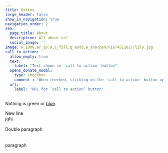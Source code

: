```yaml
---
title: Oaties
large_header: false
show_in_navigation: true
navigation_order: 2
seo:
  page_title: About
  description: All about us!
  social_image: ''
image: w_1000,ar_16:9,c_fill,g_auto,e_sharpen/v1674511017/lily.jpg
call_to_action:
  allow_empty: true
  text:
    label: "Text shown in `call to action` button"
  opens_donate_modal:
    type: checkbox
    comment : "When checked, clicking on the `call to action` button opens the Donate modal and the `url` attribute is ignored"
  url:
    label: "URL for `call to action` button"
---
```

Nothing is green or [blue](/services/).

<div>New line</div>

<div>jghj</div>

<div> </div>

<div>Double paragraph</div>

<div> </div>

<div> </div>

<div>paragraph</div>
